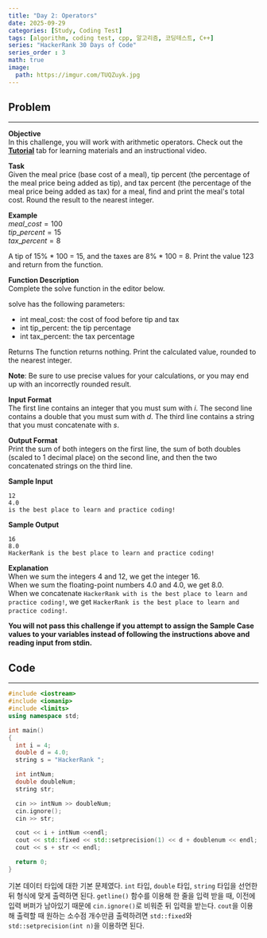 ```yaml
---
title: "Day 2: Operators"
date: 2025-09-29
categories: [Study, Coding Test]
tags: [algorithm, coding test, cpp, 알고리즘, 코딩테스트, C++]
series: "HackerRank 30 Days of Code"
series_order : 3
math: true
image:
  path: https://imgur.com/TUQZuyk.jpg
---
```


## Problem

---

**Objective**  
In this challenge, you will work with arithmetic operators. Check out the [**Tutorial**](https://www.hackerrank.com/challenges/30-operators/tutorial) tab for learning materials and an instructional video.

**Task**  
Given the meal price (base cost of a meal), tip percent (the percentage of the meal price being added as tip), and tax percent (the percentage of the meal price being added as tax) for a meal, find and print the meal's total cost. Round the result to the nearest integer.

**Example**  
$meal\_cost = 100$  
$tip\_percent = 15$  
$tax\_percent = 8$  

A tip of 15% * 100 = 15, and the taxes are 8% * 100 = 8. Print the value $123$ and return from the function.  

**Function Description**  
Complete the solve function in the editor below.  

solve has the following parameters:

- int meal_cost: the cost of food before tip and tax
- int tip_percent: the tip percentage
- int tax_percent: the tax percentage

Returns The function returns nothing. Print the calculated value, rounded to the nearest integer.  

**Note**: Be sure to use precise values for your calculations, or you may end up with an incorrectly rounded result.

**Input Format**  
The first line contains an integer that you must sum with $i$.
The second line contains a double that you must sum with $d$.
The third line contains a string that you must concatenate with $s$.

**Output Format**  
Print the sum of both integers on the first line, the sum of both doubles (scaled to $1$ decimal place) on the second line, and then the two concatenated strings on the third line.

**Sample Input**  
```text
12
4.0
is the best place to learn and practice coding!
```

**Sample Output**  
```text
16
8.0
HackerRank is the best place to learn and practice coding!
```

**Explanation**  
When we sum the integers $4$ and $12$, we get the integer $16$.  
When we sum the floating-point numbers $4.0$ and $4.0$, we get $8.0$.  
When we concatenate `HackerRank with is the best place to learn and practice coding!`, we get `HackerRank is the best place to learn and practice coding!`.  

**You will not pass this challenge if you attempt to assign the Sample Case values to your variables instead of following the instructions above and reading input from stdin.**

## Code

---

```cpp
#include <iostream>
#include <iomanip>
#include <limits>
using namespace std;

int main() 
{
  int i = 4;
  double d = 4.0;
  string s = "HackerRank ";

  int intNum;
  double doubleNum;
  string str;

  cin >> intNum >> doubleNum;
  cin.ignore();
  cin >> str;

  cout << i + intNum <<endl;
  cout << std::fixed << std::setprecision(1) << d + doublenum << endl;
  cout << s + str << endl;

  return 0;
}
```

기본 데이터 타입에 대한 기본 문제였다. `int` 타입, `double` 타입, `string` 타입을 선언한 뒤 형식에 맞게 출력하면 된다. `getline()` 함수를 이용해 한 줄을 입력 받을 때, 이전에 입력 버퍼가 남아있기 때문에 `cin.ignore()`로 비워준 뒤 입력을 받는다. `cout`을 이용해 출력할 때 원하는 소수점 개수만큼 출력하려면 `std::fixed`와 `std::setprecision(int n)`을 이용하면 된다.
